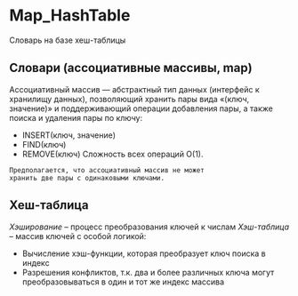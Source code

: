# Map_HashTable
Словарь на базе хеш-таблицы
## Словари (ассоциативные массивы, map)
Ассоциативный массив — абстрактный тип данных
(интерфейс к хранилищу данных), позволяющий хранить
пары вида «(ключ, значение)» и поддерживающий
операции добавления пары, а также поиска и удаления
пары по ключу:
* INSERT(ключ, значение)
* FIND(ключ)
* REMOVE(ключ)
Сложность всех операций O(1).
```
Предполагается, что ассоциативный массив не может
хранить две пары с одинаковыми ключами.
```
## Хеш-таблица
*Хэширование* – процесс преобразования ключей к числам
*Хэш-таблица* – массив ключей с особой логикой:
* Вычисление хэш-функции, которая преобразует ключ
поиска в индекс
* Разрешения конфликтов, т.к. два и более различных
ключа могут преобразовываться в один и тот же индекс
массива
